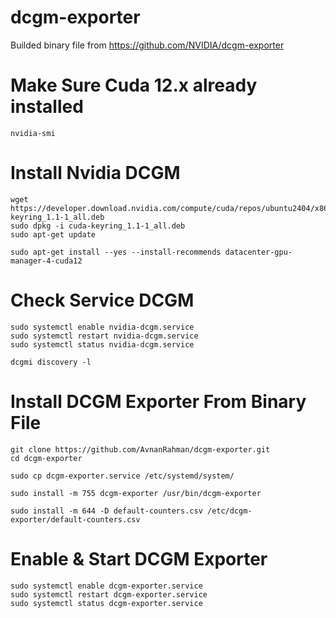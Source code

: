 # dcgm-exporter
Builded binary file from https://github.com/NVIDIA/dcgm-exporter

# Make Sure Cuda 12.x already installed
```
nvidia-smi
```

# Install Nvidia DCGM
```
wget https://developer.download.nvidia.com/compute/cuda/repos/ubuntu2404/x86_64/cuda-keyring_1.1-1_all.deb
sudo dpkg -i cuda-keyring_1.1-1_all.deb
sudo apt-get update

sudo apt-get install --yes --install-recommends datacenter-gpu-manager-4-cuda12
```

# Check Service DCGM
```
sudo systemctl enable nvidia-dcgm.service
sudo systemctl restart nvidia-dcgm.service
sudo systemctl status nvidia-dcgm.service

dcgmi discovery -l
```

# Install DCGM Exporter From Binary File
```
git clone https://github.com/AvnanRahman/dcgm-exporter.git
cd dcgm-exporter

sudo cp dcgm-exporter.service /etc/systemd/system/

sudo install -m 755 dcgm-exporter /usr/bin/dcgm-exporter

sudo install -m 644 -D default-counters.csv /etc/dcgm-exporter/default-counters.csv
```

# Enable & Start DCGM Exporter
```
sudo systemctl enable dcgm-exporter.service
sudo systemctl restart dcgm-exporter.service
sudo systemctl status dcgm-exporter.service
```
